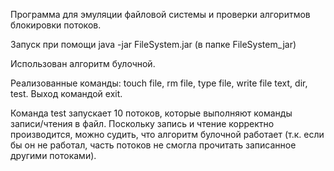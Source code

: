 Программа для эмуляции файловой системы и проверки алгоритмов блокировки потоков.

Запуск при помощи java -jar FileSystem.jar (в папке FileSystem_jar)

Использован алгоритм булочной.

Реализованные команды: touch file, rm file, type file, write file text, dir, test. Выход командой exit.

Команда test запускает 10 потоков, которые выполняют команды записи/чтения в файл.
Поскольку запись и чтение корректно производится, можно судить, что алгоритм булочной работает
(т.к. если бы он не работал, часть потоков не смогла прочитать записанное другими потоками).

